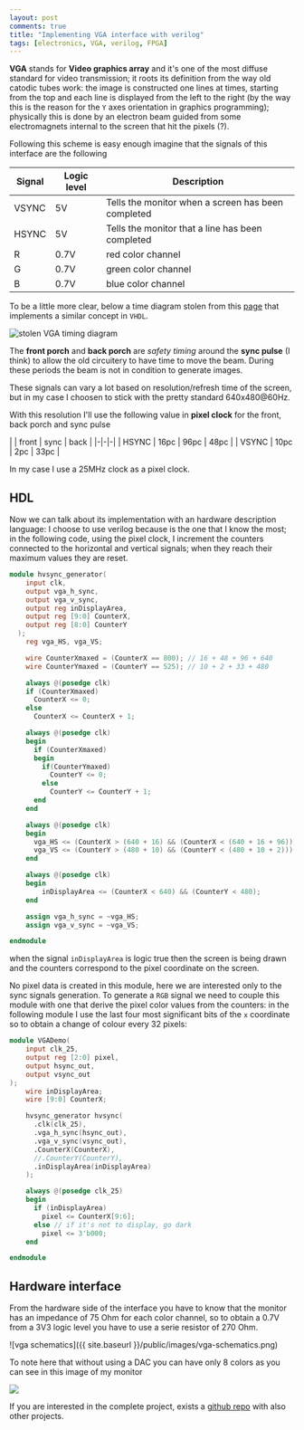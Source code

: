 ```yaml
---
layout: post
comments: true
title: "Implementing VGA interface with verilog"
tags: [electronics, VGA, verilog, FPGA]
---
```


**VGA** stands for **Video graphics array** and it's one of the most
diffuse standard for video transmission; it roots its definition from
the way old catodic tubes work: the image is constructed one lines at times,
starting from the top and each line is displayed from the left to the right
(by the way this is the reason for the ``Y`` axes orientation in graphics
programming); physically this is done
by an electron beam guided from some electromagnets internal to the screen that hit the
pixels (?).

Following this scheme is easy enough imagine that the signals of this interface are the following

| Signal | Logic level | Description |
|--------|-------------|-------------|
| VSYNC  | 5V          | Tells the monitor when a screen has been completed |
| HSYNC  | 5V | Tells the monitor that a line has been completed |
| R      | 0.7V | red color channel |
| G | 0.7V | green color channel |
| B | 0.7V | blue color channel |

To be a little more clear, below a time diagram stolen from this [page](https://eewiki.net/pages/viewpage.action?pageId=15925278)
that implements a similar concept in ``VHDL``.

![stolen VGA timing diagram](https://eewiki.net/download/attachments/15925278/signal_timing_diagram.jpg?version=1&modificationDate=1368220404290&api=v2)

The **front porch** and **back porch** are _safety timing_ around the **sync pulse**
(I think) to allow the old circuitery to have time to move the beam. During these periods
the beam is not in condition to generate images.

These signals can vary a lot based on resolution/refresh time of the
screen, but in my case I choosen to stick with the pretty standard 640x480@60Hz.

With this resolution I'll use the following value in **pixel clock** for the front, back porch
and sync pulse

| | front | sync | back |
|-|-|-|
| HSYNC |  16pc | 96pc | 48pc |
| VSYNC |  10pc | 2pc | 33pc |

In my case I use a 25MHz clock as a pixel clock.

## HDL

Now we can talk about its implementation with an hardware description language: I choose
to use verilog because is the one that I know the most; in the following code, using the pixel clock,
I increment the counters connected to the horizontal and vertical signals; when they reach
their maximum values they are reset.

```verilog
module hvsync_generator(
    input clk,
    output vga_h_sync,
    output vga_v_sync,
    output reg inDisplayArea,
    output reg [9:0] CounterX,
    output reg [8:0] CounterY
  );
    reg vga_HS, vga_VS;

    wire CounterXmaxed = (CounterX == 800); // 16 + 48 + 96 + 640
    wire CounterYmaxed = (CounterY == 525); // 10 + 2 + 33 + 480

    always @(posedge clk)
    if (CounterXmaxed)
      CounterX <= 0;
    else
      CounterX <= CounterX + 1;

    always @(posedge clk)
    begin
      if (CounterXmaxed)
      begin
        if(CounterYmaxed)
          CounterY <= 0;
        else
          CounterY <= CounterY + 1;
      end
    end

    always @(posedge clk)
    begin
      vga_HS <= (CounterX > (640 + 16) && (CounterX < (640 + 16 + 96)));   // active for 96 clocks
      vga_VS <= (CounterY > (480 + 10) && (CounterY < (480 + 10 + 2)));   // active for 2 clocks
    end

    always @(posedge clk)
    begin
        inDisplayArea <= (CounterX < 640) && (CounterY < 480);
    end

    assign vga_h_sync = ~vga_HS;
    assign vga_v_sync = ~vga_VS;

endmodule
```

when the signal ``inDisplayArea`` is logic true then the screen
is being drawn and the counters correspond to the pixel coordinate
on the screen.

No pixel data is created in this module, here
we are interested only to the sync signals generation. To generate a ``RGB``
signal we need to couple this module with one that derive the pixel color
values from the counters: in the following module I use the last four
most significant bits of the ``x`` coordinate so to obtain a change of colour every 32 pixels:

```verilog
module VGADemo(
    input clk_25,
    output reg [2:0] pixel,
    output hsync_out,
    output vsync_out
);
    wire inDisplayArea;
    wire [9:0] CounterX;

    hvsync_generator hvsync(
      .clk(clk_25),
      .vga_h_sync(hsync_out),
      .vga_v_sync(vsync_out),
      .CounterX(CounterX),
      //.CounterY(CounterY),
      .inDisplayArea(inDisplayArea)
    );

    always @(posedge clk_25)
    begin
      if (inDisplayArea)
        pixel <= CounterX[9:6];
      else // if it's not to display, go dark
        pixel <= 3'b000;
    end

endmodule
```

## Hardware interface

From the hardware side of the interface you have to know that the monitor
has an impedance of 75 Ohm for each color channel, so to obtain a 0.7V from
a 3V3 logic level you have to use a serie resistor of 270 Ohm.

![vga schematics]({{ site.baseurl }}/public/images/vga-schematics.png)

To note here that without using a DAC you can have only 8 colors as
you can see in this image of my monitor

![](https://github.com/gipi/electronics-notes/raw/master/fpga/mojo/VGA/monitor-rainbow.png)

If you are interested in the complete project, exists a [github repo](https://github.com/gipi/electronics-notes/tree/master/fpga/mojo/VGA)
with also other projects.
